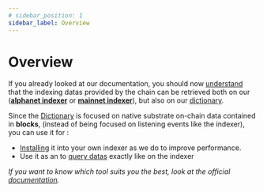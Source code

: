 ```yaml
---
# sidebar_position: 1
sidebar_label: Overview
---
```


# Overview

If you already looked at our documentation, you should now [understand](/ternoa-fundamentals/offchain-components/builder-tools/dictionary) that the indexing datas provided by the chain can be retrieved both on our (**[alphanet indexer](https://indexer-alphanet.ternoa.dev/)** or **[mainnet indexer](https://indexer-mainnet.ternoa.network/)**), but also on our [dictionary](https://dictionary-mainnet.ternoa.dev/). 

Since the [Dictionary](/for-developers/#what-are-the-differences-between-the-dictionary-or-the-indexer) is focused on native substrate on-chain data contained in **blocks**, (instead of being focused on listening events like the indexer), you can use it for : 
- [Installing](/for-developers/indexer/dictionary/use-dictionary) it into your own indexer as we do to improve performance.
- Use it as an to [query datas](http://localhost:3000/for-developers/indexer/dictionary/use-dictionnary-explorer) exactly like on the indexer

_If you want to know which tool suits you the best, look at the official [documentation](https://academy.subquery.network/academy/tutorials_examples/dictionary.html)._ 
